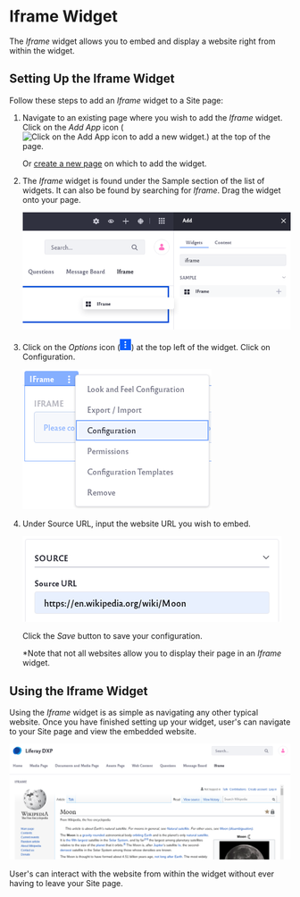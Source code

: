 # Iframe Widget

The *Iframe* widget allows you to embed and display a website right from within the widget.

## Setting Up the Iframe Widget

Follow these steps to add an *Iframe* widget to a Site page:

1. Navigate to an existing page where you wish to add the *Iframe* widget. Click on the *Add App* icon (![Click on the Add App icon to add a new widget.](../../../images/icon-add-app.png)) at the top of the page.

    Or [create a new page](../../../site-building/creating-pages/adding-paged.md) on which to add the widget.

1. The *Iframe* widget is found under the Sample section of the list of widgets. It can also be found by searching for *Iframe*. Drag the widget onto your page.

    ![Locate the Media Gallery widget listed under the Sample section of widgets.](iframe-widget/images/01.png)

1. Click on the *Options* icon (![Click on the options icon of the widget.](../../../images/icon-app-options.png)) at the top left of the widget. Click on Configuration.

    ![Click on the configuration option.](iframe-widget/images/02.png)

1. Under Source URL, input the website URL you wish to embed.

    ![Type the URL in the Source URL field.](iframe-widget/images/03.png)

    Click the *Save* button to save your configuration.

    *Note that not all websites allow you to display their page in an *Iframe* widget.

## Using the Iframe Widget

Using the *Iframe* widget is as simple as navigating any other typical website. Once you have finished setting up your widget, user's can navigate to your Site page and view the embedded website.

![The embedded website is now visible in the widget.](iframe-widget/images/04.png)

User's can interact with the website from within the widget without ever having to leave your Site page.